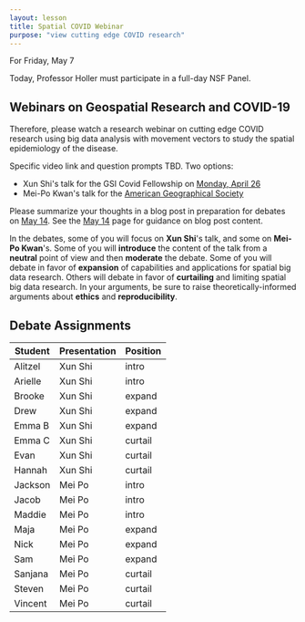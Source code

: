 ```yaml
---
layout: lesson
title: Spatial COVID Webinar
purpose: "view cutting edge COVID research"
---
```


For Friday, May 7

Today, Professor Holler must participate in a full-day NSF Panel. 

## Webinars on Geospatial Research and COVID-19

Therefore, please watch a research webinar on cutting edge COVID research using big data analysis with movement vectors to study the spatial epidemiology of the disease.

Specific video link and question prompts TBD. Two options:

- Xun Shi's talk for the GSI Covid Fellowship on [Monday, April 26](https://gsi.cigi.illinois.edu/geospatial-fellows-webinar-series/)
- Mei-Po Kwan's talk for the [American Geographical Society](https://www.youtube.com/watch?v=hDpa3c5ljsA)

Please summarize your thoughts in a blog post in preparation for debates on [May 14](2021-5-14-rr-ethics). See the [May 14](2021-5-14-rr-ethics) page for guidance on blog post content.

In the debates, some of you will focus on **Xun Shi**'s talk, and some on **Mei-Po Kwan**'s.
Some of you will **introduce** the content of the talk from a **neutral** point of view and then **moderate** the debate.
Some of you will debate in favor of **expansion** of capabilities and applications for spatial big data research.
Others will debate in favor of **curtailing** and limiting spatial big data research.
In your arguments, be sure to raise theoretically-informed arguments about **ethics** and **reproducibility**.

## Debate Assignments

| Student | Presentation | Position |
| --- | --- | --- |
| Alitzel | Xun Shi | intro |
| Arielle | Xun Shi | intro |
| Brooke | Xun Shi | expand |
| Drew | Xun Shi | expand |
| Emma B | Xun Shi | expand |
| Emma C | Xun Shi | curtail |
| Evan | Xun Shi | curtail |
| Hannah | Xun Shi | curtail |
| Jackson | Mei Po | intro |
| Jacob | Mei Po | intro |
| Maddie | Mei Po | intro |
| Maja | Mei Po | expand |
| Nick | Mei Po | expand |
| Sam | Mei Po | expand |
| Sanjana | Mei Po | curtail |
| Steven | Mei Po | curtail |
| Vincent | Mei Po | curtail |



